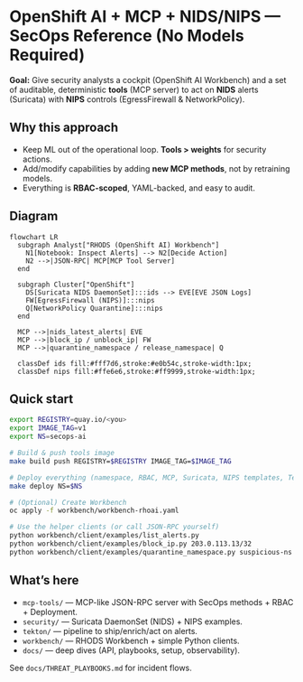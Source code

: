 # OpenShift AI + MCP + NIDS/NIPS — SecOps Reference (No Models Required)

**Goal:** Give security analysts a cockpit (OpenShift AI Workbench) and a set of auditable, deterministic **tools** (MCP server) to act on **NIDS** alerts (Suricata) with **NIPS** controls (EgressFirewall & NetworkPolicy).

## Why this approach
- Keep ML out of the operational loop. **Tools > weights** for security actions.
- Add/modify capabilities by adding **new MCP methods**, not by retraining models.
- Everything is **RBAC-scoped**, YAML-backed, and easy to audit.

## Diagram
```mermaid
flowchart LR
  subgraph Analyst["RHODS (OpenShift AI) Workbench"]
    N1[Notebook: Inspect Alerts] --> N2[Decide Action]
    N2 -->|JSON-RPC| MCP[MCP Tool Server]
  end

  subgraph Cluster["OpenShift"]
    DS[Suricata NIDS DaemonSet]:::ids --> EVE[EVE JSON Logs]
    FW[EgressFirewall (NIPS)]:::nips
    Q[NetworkPolicy Quarantine]:::nips
  end

  MCP -->|nids_latest_alerts| EVE
  MCP -->|block_ip / unblock_ip| FW
  MCP -->|quarantine_namespace / release_namespace| Q

  classDef ids fill:#fff7d6,stroke:#e0b54c,stroke-width:1px;
  classDef nips fill:#ffe6e6,stroke:#ff9999,stroke-width:1px;
```

## Quick start
```bash
export REGISTRY=quay.io/<you>
export IMAGE_TAG=v1
export NS=secops-ai

# Build & push tools image
make build push REGISTRY=$REGISTRY IMAGE_TAG=$IMAGE_TAG

# Deploy everything (namespace, RBAC, MCP, Suricata, NIPS templates, Tekton)
make deploy NS=$NS

# (Optional) Create Workbench
oc apply -f workbench/workbench-rhoai.yaml

# Use the helper clients (or call JSON-RPC yourself)
python workbench/client/examples/list_alerts.py
python workbench/client/examples/block_ip.py 203.0.113.13/32
python workbench/client/examples/quarantine_namespace.py suspicious-ns
```

## What’s here
- `mcp-tools/` — MCP-like JSON-RPC server with SecOps methods + RBAC + Deployment.
- `security/` — Suricata DaemonSet (NIDS) + NIPS examples.
- `tekton/` — pipeline to ship/enrich/act on alerts.
- `workbench/` — RHODS Workbench + simple Python clients.
- `docs/` — deep dives (API, playbooks, setup, observability).

See `docs/THREAT_PLAYBOOKS.md` for incident flows.

